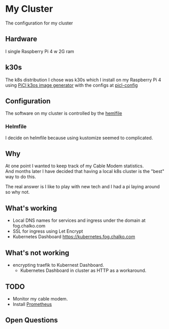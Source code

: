 # My Cluster

The configuration for my cluster

## Hardware

I single Raspberry Pi 4 w 2G ram

## k30s

The k8s distribution I chose was k30s which I install
on my Raspberry Pi 4 using 
[PiCl k3os image generator](https://github.com/sgielen/picl-k3os-image-generator)
with the configs at [picl-config](picl-config)

## Configuration

The software on my cluster is controlled by the 
[hemlfile](helmfile.yaml)

### Helmfile

I decide on helmfile because using kustomize seemed to complicated.


## Why

At one point I wanted to keep track of my Cable Modem statistics.  
And months later I have decided that having a local k8s cluster is the 
"best" way to do this.  

The real answer is I like to play with new tech and I had a pi laying around so why not.


## What's working

* Local DNS names for  services and ingress under the domain at fog.chalko.com
* SSL for ingress using Let Encrypt
* Kubernetes Dashboard https://kubernetes.fog.chalko.com
## What's not working

* encrypting traefik to Kubernest Dashboard.  
  * Kubernetes Dashboard in cluster as HTTP as a workaround. 

## TODO

* Monitor my cable modem.
* Install  [Prometheus](http://prometheus.io)


## Open Questions